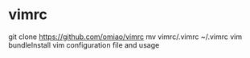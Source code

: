# vimrc
git clone https://github.com/omiao/vimrc
mv vimrc/.vimrc ~/.vimrc
vim
bundleInstall
vim configuration file and usage
